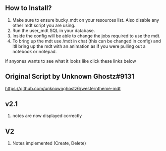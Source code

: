 ## How to Install?

1. Make sure to ensure bucky_mdt on your resources list. Also disable any other mdt script you are using.
2. Run the user_mdt SQL in your database.
3. Inside the config will be able to change the jobs required to use the mdt.
4. To bring up the mdt use /mdt in chat (this can be changed in config) and itll bring up the mdt with an animation as if you were pulling out a notebook or notepad.

If anyones wants to see what it looks like click these links below

## Original Script by Unknown Ghostz#9131
https://github.com/unknownghostz6/westerntheme-mdt

## v2.1
1. notes are now displayed correctly
## V2
1. Notes implemented (Create, Delete)
